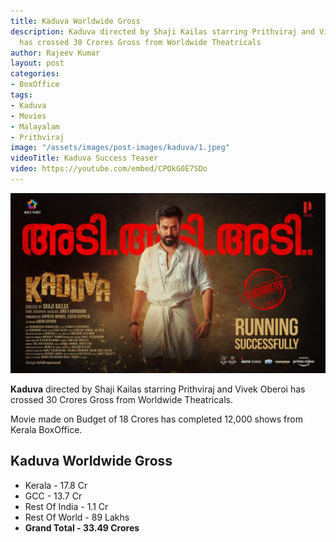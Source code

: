 ```yaml
---
title: Kaduva Worldwide Gross
description: Kaduva directed by Shaji Kailas starring Prithviraj and Vivek Oberoi
  has crossed 30 Crores Gross from Worldwide Theatricals
author: Rajeev Kumar
layout: post
categories:
- BoxOffice
tags:
- Kaduva
- Movies
- Malayalam
- Prithviraj
image: "/assets/images/post-images/kaduva/1.jpeg"
videoTitle: Kaduva Success Teaser
video: https://youtube.com/embed/CPOkG0E7SDo
---
```


![Kaduva featured image](/assets/images/post-images/kaduva/1.jpeg)

**Kaduva** directed by Shaji Kailas starring Prithviraj and Vivek Oberoi has crossed 30 Crores Gross from Worldwide Theatricals.

Movie made on Budget of 18 Crores has completed 12,000 shows from Kerala BoxOffice.

## Kaduva Worldwide Gross
- Kerala - 17.8 Cr
- GCC - 13.7 Cr
- Rest Of India - 1.1 Cr
- Rest Of World - 89 Lakhs
- **Grand Total - 33.49 Crores**
